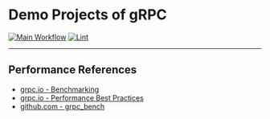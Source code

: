 # Demo Projects of gRPC

[![Main Workflow](https://github.com/struqt/proto-demo/actions/workflows/main.yml/badge.svg)](https://github.com/struqt/proto-demo/actions/workflows/main.yml)
[![Lint](https://github.com/struqt/proto-demo/actions/workflows/lint.yml/badge.svg)](https://github.com/struqt/proto-demo/actions/workflows/lint.yml)

---


## Performance References

- [grpc.io - Benchmarking](https://grpc.io/docs/guides/benchmarking/)
- [grpc.io - Performance Best Practices](https://grpc.io/docs/guides/performance)
- [github.com - grpc_bench](https://github.com/LesnyRumcajs/grpc_bench)
